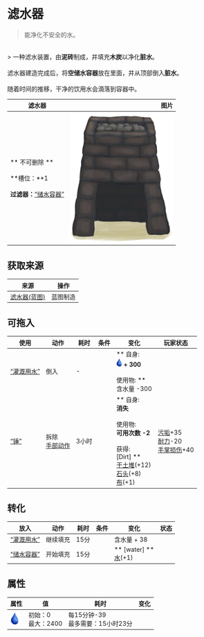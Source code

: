 # 滤水器  
> 能净化不安全的水。  
<br>  
> 一种滤水装置，由<b>泥砖</b>制成，并填充<b>木炭</b>以净化<b>脏水</b>。<br><br>滤水器建造完成后，将<b>空储水容器</b>放在里面，并从顶部倒入<b>脏水</b>。<br><br>随着时间的推移，干净的饮用水会滴落到容器中。  
  
  滤水器  |   图片   
 ----  |  ----:   
 ** 不可删除 **<br><br>**槽位：**1<br><br>**过滤器：**[“储水容器”](tag_WaterContainer.md)  |  <img decoding="async" src="Sprite/WaterFilter.png" href="a.md" style="max-width:300px;max-height:300px;">   
  
## 获取来源  
来源  |  操作  
----  |  ----  
[滤水器(蓝图)](Bp_WaterFilter.md)  |  蓝图制造  
## 可拖入  
使用  |  动作  |  耗时  |  条件  |  变化  |  玩家状态  
----  |  ----  |  ----  |  ----  |  ----  |  ----  
[“灌溉用水”](tag_WaterFresh.md)  |  倒入<br>  |  -  |    |  ** 自身: **<br><img decoding="async" src="Sprite/Thirst.png" href="a.md" style="max-width:20px;max-height:20px;"> + 300<br><br>** 使用物: **<br>含水量  -300  |    
[“锤”](tag_Hammer.md)  |  拆除<br>[手部动作](HandAction.md)  |  3小时  |    |  ** 自身: **<br>消失<br><br>** 使用物: **<br>可用次数  -2<br><br>** 获得: **<br>** [Dirt] **<br>  [干土堆](DirtPile.md)(+12)<br>  [石头](Stone.md)(+8)<br>  [布](Cloth.md)(+1)<br>  |  [污垢](Filth.md)+35<br>[耐力](Stamina.md)-20<br>[手掌损伤](HandDamage.md)+40  
## 转化  
放入  |  动作  |  耗时  |  条件  |  变化  |  状态  
----  |  ----  |  ----  |  ----  |  ----  |  ----  
[“灌溉用水”](tag_WaterFresh.md)  |  继续填充  |  15分  |    |  含水量 + 38  |    
[“储水容器”](tag_WaterContainer.md)  |  开始填充  |  15分  |    |  ** [water] **<br>[水](LQ_Water.md)(+1)<br>  |    
## 属性   
属性  |  值  |  耗时  |  变化  
----  |  ----  |  ----  |  ----  
<img decoding="async" src="Sprite/Thirst.png" href="a.md" style="max-width:30px;max-height:30px;">  |  初始：0<br>最大：2400  |  每15分钟-39<br>最多需要：15小时23分  |    
